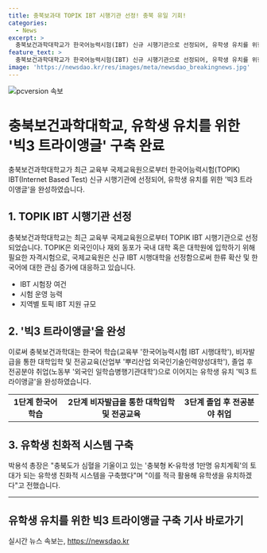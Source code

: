 ```yaml
---
title: 충북보과대 TOPIK IBT 시행기관 선정! 충북 유일 기회!
categories:
  - News
excerpt: >
  충북보건과학대학교가 한국어능력시험(IBT) 신규 시행기관으로 선정되어, 유학생 유치를 위한 빅3 트라이앵글을 완성했다. 충북보과대는 유일하게 선정된 대학으로, 한국어학습, 비자발급을 통한 대학입학 및 전공교육, 졸업 후 전공분야 취업과 연계된 유학생 유치 시스템을 구축했다. 이를 통해 충북형 K-유학생 1만명 유치계획의 토대를 마련하고, 유학생을 적극적으로 유치할 계획이다.
feature_text: >
  충북보건과학대학교가 한국어능력시험(IBT) 신규 시행기관으로 선정되어, 유학생 유치를 위한 빅3 트라이앵글을 완성했다. 충북보과대는 유일하게 선정된 대학으로, 한국어학습, 비자발급을 통한 대학입학 및 전공교육, 졸업 후 전공분야 취업과 연계된 유학생 유치 시스템을 구축했다. 이를 통해 충북형 K-유학생 1만명 유치계획의 토대를 마련하고, 유학생을 적극적으로 유치할 계획이다.
image: 'https://newsdao.kr/res/images/meta/newsdao_breakingnews.jpg'
---
```


<p><img src="https://newsdao.kr/res/images/meta/newsdao_breakingnews.jpg" alt="pcversion 속보" /></p>

<h1>충북보건과학대학교, 유학생 유치를 위한 '빅3 트라이앵글' 구축 완료</h1>

<p data-ke-size="size16">충북보건과학대학교가 최근 교육부 국제교육원으로부터 한국어능력시험(TOPIK) IBT(Internet Based Test) 신규 시행기관에 선정되어, 유학생 유치를 위한 '빅3 트라이앵글'을 완성하였습니다. </p>

<h2>1. TOPIK IBT 시행기관 선정</h2>

<p data-ke-size="size16">충북보건과학대학교는 최근 교육부 국제교육원으로부터 TOPIK IBT 시행기관으로 선정되었습니다. TOPIK은 외국인이나 재외 동포가 국내 대학 혹은 대학원에 입학하기 위해 필요한 자격시험으로, 국제교육원은 신규 IBT 시행대학을 선정함으로써 한류 확산 및 한국어에 대한 관심 증가에 대응하고 있습니다. </p>

<ul>
<li>IBT 시험장 여건</li>
<li>시험 운영 능력</li>
<li>지역별 토픽 IBT 지원 규모</li>
</ul>

<h2>2. '빅3 트라이앵글'을 완성</h2>

<p data-ke-size="size16">이로써 충북보건과학대는 한국어 학습(교육부 '한국어능력시험 IBT 시행대학'), 비자발급을 통한 대학입학 및 전공교육(산업부 '뿌리산업 외국인기술인력양성대학'), 졸업 후 전공분야 취업(노동부 '외국인 일학습병행기관대학')으로 이어지는 유학생 유치 '빅3 트라이앵글'을 완성하였습니다. </p>

<table>
<tr>
<td style="text-align: center; height: 17px;"><b>1단계 한국어 학습</b></td>
<td style="text-align: center; height: 17px;"><b>2단계 비자발급을 통한 대학입학 및 전공교육</b></td>
<td style="text-align: center; height: 17px;"><b>3단계 졸업 후 전공분야 취업</b></td>
</tr>
</table>

<h2>3. 유학생 친화적 시스템 구축</h2>

<p data-ke-size="size16">박용석 총장은 "충북도가 심혈을 기울이고 있는 '충북형 K-유학생 1만명 유치계획'의 토대가 되는 유학생 친화적 시스템을 구축했다"며 "이를 적극 활용해 유학생을 유치하겠다"고 전했습니다.</p>

<hr>

<h2>유학생 유치를 위한 빅3 트라이앵글 구축 기사 바로가기</h2>
실시간 뉴스 속보는, <a href="https://newsdao.kr" rel="dofollow">https://newsdao.kr</a>


